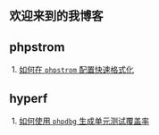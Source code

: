 ## 欢迎来到的我博客

## phpstrom


​	1. [如何在 `phpstrom` 配置快速格式化](/_posts/phpstrom/如何在phpstrom配置格式化.md)


## hyperf



​	1. [如何使用 `phpdbg` 生成单元测试覆盖率](/_posts/hyperf/如何使用phpdbg生成单元测试覆盖率.md)

